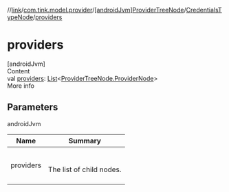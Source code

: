 //[link](../../../index.md)/[com.tink.model.provider](../../index.md)/[[androidJvm]ProviderTreeNode](../index.md)/[CredentialsTypeNode](index.md)/[providers](providers.md)



# providers  
[androidJvm]  
Content  
val [providers](providers.md): [List](https://kotlinlang.org/api/latest/jvm/stdlib/kotlin.collections/-list/index.html)<[ProviderTreeNode.ProviderNode](../-provider-node/index.md)>  
More info  


## Parameters  
  
androidJvm  
  
|  Name|  Summary| 
|---|---|
| <a name="com.tink.model.provider/ProviderTreeNode.CredentialsTypeNode/providers/#/PointingToDeclaration/"></a>providers| <a name="com.tink.model.provider/ProviderTreeNode.CredentialsTypeNode/providers/#/PointingToDeclaration/"></a><br><br>The list of child nodes.<br><br>
  
  



